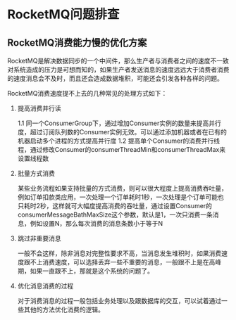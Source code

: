 # RocketMQ问题排查

## RocketMQ消费能力慢的优化方案

RocketMQ是解决数据同步的一个中间件，那么生产者与消费者之间的速度不一致对系统造成的压力是可想而知的，如果生产者发送消息的速度远远大于消费者消费的速度消息会不及时，而且还会造成数据堆积，可能还会引发各种各样的问题。

RocketMQ消费速度提不上去的几种常见的处理方式如下：

1. 提高消费并行读 
    
    1.1 同一个ConsumerGroup下，通过增加Consumer实例的数量来提高并行度，超过订阅队列数的Consumer实例无效。可以通过添加机器或者在已有的机器启动多个进程的方式提高并行度 
    1.2 提高单个Consumer的消费并行线程，通过修改Consumer的consumerThreadMin和consumerThreadMax来设置线程数 

2. 批量方式消费 
    
    某些业务流程如果支持批量的方式消费，则可以很大程度上提高消费吞吐量，例如订单扣款类应用，一次处理一个订单耗时1秒，一次处理是个订单可能也只耗时2秒，这样就可大幅度提高消费的吞吐量，通过设置Consumer的consumerMessageBathMaxSize这个参数，默认是1，一次只消费一条消息，例如设置N，那么每次消费的消息条数小于等于N 

3. 跳过非重要消息 
    
    一般不会这样，除非消息对完整性要求不高，当消息发生堆积时，如果消费速度跟不上消费速度，可以选择丢弃一些不重要的消息，一般跟不上是在高峰期，如果一直跟不上，那就是这个系统的问题了。 

4. 优化消息消费的过程 
    
    对于消费消息的过程一般包括业务处理以及跟数据库的交互，可以试着通过一些其他的方法优化消费的逻辑。
